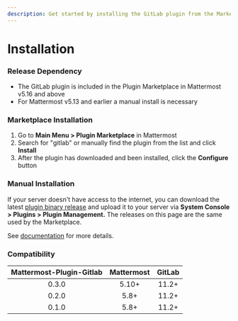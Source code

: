 ```yaml
---
description: Get started by installing the GitLab plugin from the Marketplace
---
```


# Installation

### Release Dependency

* The GitLab plugin is included in the Plugin Marketplace in Mattermost v5.16 and above
* For Mattermost v5.13 and earlier a manual install is necessary

### Marketplace Installation

1. Go to **Main Menu &gt; Plugin Marketplace** in Mattermost
2. Search for "gitlab" or manually find the plugin from the list and click **Install**
3. After the plugin has downloaded and been installed, click the **Configure** button

### Manual Installation

If your server doesn't have access to the internet, you can download the latest [plugin binary release](https://github.com/mattermost/mattermost-plugin-gitlab/releases) and upload it to your server via **System Console > Plugins &gt; Plugin Management.**  The releases on this page are the same used by the Marketplace. 

See [documentation](https://docs.mattermost.com/administration/plugins.html#set-up-guide) for more details.

### Compatibility

| Mattermost-Plugin-Gitlab | Mattermost | GitLab |
| :----------------------: | :--------: | :----: |
|          0.3.0           |   5.10+    | 11.2+  |
|          0.2.0           |    5.8+    | 11.2+  |
|          0.1.0           |    5.8+    | 11.2+  |


